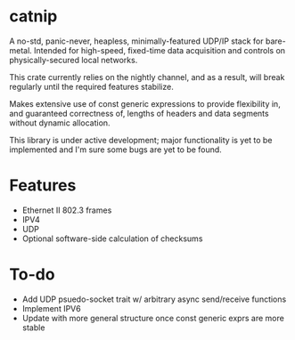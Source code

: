 # catnip

A no-std, panic-never, heapless, minimally-featured UDP/IP stack for bare-metal.
Intended for high-speed, fixed-time data acquisition and controls on 
physically-secured local networks. 

This crate currently relies on the nightly channel, and as a result, will break regularly
until the required features stabilize.

Makes extensive use of const generic expressions to provide flexibility in, 
and guaranteed correctness of, lengths of headers and data segments without
dynamic allocation.

This library is under active development; major functionality is yet to 
be implemented and I'm sure some bugs are yet to be found.

# Features 
* Ethernet II 802.3 frames
* IPV4
* UDP
* Optional software-side calculation of checksums

# To-do
* Add UDP psuedo-socket trait w/ arbitrary async send/receive functions
* Implement IPV6
* Update with more general structure once const generic exprs are more stable

